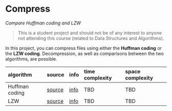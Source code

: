 # Compress
*Compare Huffman coding and LZW*

> This is a student project and should not be of any interest to anyone not attending this course (related to Data Structures and Algorithms).

In this project, you can compress files using either the **Huffman coding** or the **LZW coding**. Decompression, as well as comparisons between the two algorithms, are possible.

| algorithm | source | info | time complexity | space complexity |
| :-------  | :----- | :--- | :-------------- | :--------------- |
| Huffman coding | [source](https://github.com/gotonode/compress/blob/master/src/compress/algorithms/Huffman.java) | [info](https://en.wikipedia.org/wiki/Huffman_coding) | TBD | TBD |
| LZW | [source](https://github.com/gotonode/compress/blob/master/src/compress/algorithms/LZW.java) | [info](https://en.wikipedia.org/wiki/Lempel%E2%80%93Ziv%E2%80%93Welch) | TBD | TBD |
